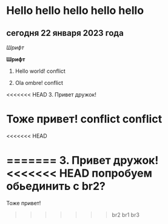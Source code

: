 # Hello hello hello hello hello

## сегодня 22 января 2023 года

*Шрифт*

**Шрифт**


1. Hello world! conflict

2. Ola ombre! conflict

<<<<<<< HEAD
3. Привет дружок!

Тоже привет!
conflict conflict
=======
<<<<<<< HEAD

=======
3. Привет дружок!
<<<<<<< HEAD
 попробуем обьединить с br2?
=======

Тоже привет!
>>>>>>> br2
>>>>>>> br1
>>>>>>> br3
